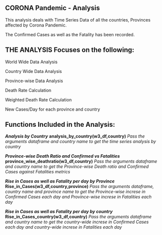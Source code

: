 CORONA Pandemic - Analysis
--------------------------

This analysis deals with Time Series Data of all the countries, Provinces affected by Corona Pandemic.

The Confirmed Cases as well as the Fatality has been recorded.


THE ANALYSIS Focuses on the following:
-------------------------------------

  World Wide Data Analysis
  
  Country Wide Data Analysis
  
  Province-wise Data Analysis
  
  Death Rate Calculation
  
  Weighted Death Rate Calculation
  
  New Cases/Day for each province and country

Functions Included in the Analysis:
----------------------------------

***Analysis by Country***
**analysis_by_country(w3_df,country)**
*Pass the arguments dataframe and country name to get the time series analysis by country*

***Province-wise Death Ratio and Confirmed vs Fatalities***
**province_wise_deathratio(w3_df,country)**
*Pass the arguments dataframe and country name to get the Province-wise Death ratio and Confirmed Cases against Fatalities metrics*

***Rise in Cases as well as Fatality per day by Province***
**Rise_in_Cases(w3_df,country,province)**
*Pass the arguments dataframe, country name and province name to get the Province-wise increse in Confirmed Cases each day and Province-wise increse in Fatalities each day*

***Rise in Cases as well as Fatality per day by country***
**Rise_in_Cases_country(w3_df,country)**
*Pass the arguments dataframe and country name to get the country-wide increse in Confirmed Cases each day and country-wide increse in Fatalities each day*
